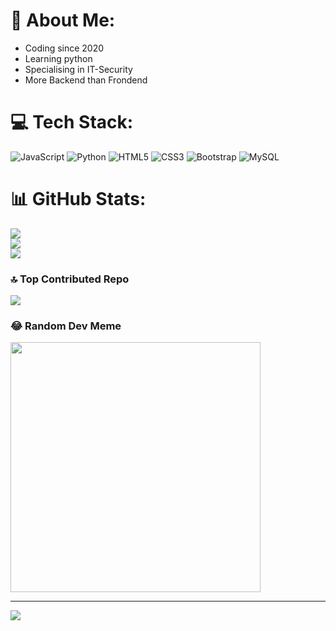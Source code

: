 # 💫 About Me:

* Coding since 2020
* Learning python
* Specialising in IT-Security
* More Backend than Frondend


# 💻 Tech Stack:
![JavaScript](https://img.shields.io/badge/javascript-%23323330.svg?style=for-the-badge&logo=javascript&logoColor=%23F7DF1E) ![Python](https://img.shields.io/badge/python-3670A0?style=for-the-badge&logo=python&logoColor=ffdd54) ![HTML5](https://img.shields.io/badge/html5-%23E34F26.svg?style=for-the-badge&logo=html5&logoColor=white) ![CSS3](https://img.shields.io/badge/css3-%231572B6.svg?style=for-the-badge&logo=css3&logoColor=white) ![Bootstrap](https://img.shields.io/badge/bootstrap-%238511FA.svg?style=for-the-badge&logo=bootstrap&logoColor=white) ![MySQL](https://img.shields.io/badge/mysql-%2300000f.svg?style=for-the-badge&logo=mysql&logoColor=white)
# 📊 GitHub Stats:
![](https://github-readme-stats.vercel.app/api?username=Jagger-Jackson&theme=dark&hide_border=false&include_all_commits=true&count_private=false)<br/>
![](https://github-readme-streak-stats.herokuapp.com/?user=Jagger-Jackson&theme=dark&hide_border=false)<br/>
![](https://github-readme-stats.vercel.app/api/top-langs/?username=Jagger-Jackson&theme=dark&hide_border=false&include_all_commits=true&count_private=false&layout=compact)

### 🔝 Top Contributed Repo
![](https://github-contributor-stats.vercel.app/api?username=Jagger-Jackson&limit=5&theme=dark&combine_all_yearly_contributions=true)

### 😂 Random Dev Meme
<img src='https://randommeme-five.vercel.app/' style="height: 400px;"/>

---
[![](https://visitcount.itsvg.in/api?id=Jagger-Jackson&icon=1&color=4)](https://visitcount.itsvg.in)

<!-- Proudly created with GPRM ( https://gprm.itsvg.in ) -->
